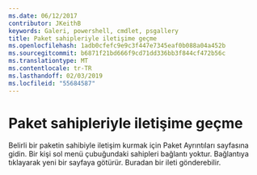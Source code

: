 ```yaml
---
ms.date: 06/12/2017
contributor: JKeithB
keywords: Galeri, powershell, cmdlet, psgallery
title: Paket sahipleriyle iletişime geçme
ms.openlocfilehash: 1adb0cfefc9e9c3f447e7345eaf0b088a04a452b
ms.sourcegitcommit: b6871f21bd666f9cd71dd336bb3f844cf472b56c
ms.translationtype: MT
ms.contentlocale: tr-TR
ms.lasthandoff: 02/03/2019
ms.locfileid: "55684587"
---
```

# <a name="contacting-package-owners"></a>Paket sahipleriyle iletişime geçme

Belirli bir paketin sahibiyle iletişim kurmak için Paket Ayrıntıları sayfasına gidin.
Bir kişi sol menü çubuğundaki sahipleri bağlantı yoktur.
Bağlantıya tıklayarak yeni bir sayfaya götürür.
Buradan bir ileti gönderebilir.

